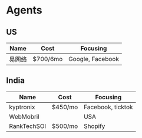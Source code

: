 # Agents

## US

| Name | Cost | Focusing |
| --- | --- | --- |
| 易网络 | $700/6mo | Google, Facebook |

## India

| Name | Cost | Focusing |
| --- | --- | --- |
| kyptronix | $450/mo | Facebook, ticktok |
| WebMobril | | USA | Canada, Germany, Australia, India |
| RankTechSOl | $500/mo | Shopify |
